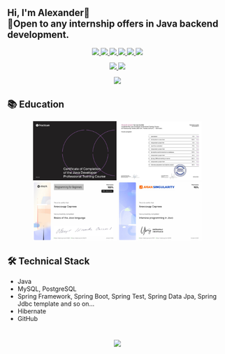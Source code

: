 ## Hi, I'm Alexander👋<br>💼Open to any internship offers in Java backend development.

<p align='center'>
   <a href="https://www.linkedin.com/in/sergeev-alexander/">
       <img src="https://img.shields.io/badge/linkedin-%230077B5.svg?&style=for-the-badge&logo=linkedin&logoColor=white"/>
   </a>
   <a href="https://t.me/joinchat/@alexandr_sergeev">
       <img src="https://img.shields.io/badge/Telegram-2CA5E0?style=for-the-badge&logo=telegram&logoColor=white"/>
   </a>
   <a href="https://wa.me/79164220703">
      <img src="https://img.shields.io/badge/WhatsApp-25D366?style=for-the-badge&logo=WhatsApp&logoColor=white"/>
   </a>
   <a href="mailto:a79164220703@gmail.com">
      <img src="https://img.shields.io/badge/Gmail-D14836?style=for-the-badge&logo=gmail&logoColor=white"/>
   </a>
   <a href="https://instagram.com/alexander._.sergeev">
      <img src="https://img.shields.io/badge/Instagram-E4405F?style=for-the-badge&logo=instagram&logoColor=white"/>
   <a href="https://stepik.org/users/598949700/profile">
      <img
         height=28
         src="https://i.imgur.com/LQqo8y6.jpeg">
   </a>
</p>
     
<p align='center'>
   <a href="https://github-readme-stats.vercel.app/api?username=sergeev-alexander&show_icons=true&theme=radical&count_private=true">
      <img
         height=200
         src="https://github-readme-stats.vercel.app/api?username=sergeev-alexander&show_icons=true&theme=radical&count_private=true"
         />
   </a>
   <a href="https://leetcode.com/u/alexander_sergeev">
      <img
         height=200
         src="https://leetcard.jacoblin.cool/alexander_sergeev?ext=heatmap&theme=dark"
         />
   </a>
</p>

<p align='center'>
   <a href="https://www.codewars.com/users/alexander_sergeev">
      <img
         height=30
         src="https://www.codewars.com/users/alexander_sergeev/badges/small"
         />
   </a>
</p>

## 📚 Education
<p align='center'>
   <a>
      <img
         height=135
         src="https://github.com/sergeev-alexander/Certificates/blob/main/yandex-practicum-certificate-eng-images-0.jpg"
         />
   </a>

   <a>
      <img
         height=135
         src="https://github.com/sergeev-alexander/Certificates/blob/main/yandex-practicum-certificate-eng-02.jpg"
         />
   </a>

   <a>
      <img
         height=135
         src="https://github.com/sergeev-alexander/Certificates/blob/main/stepic-certificate-basics-of-the-java-language-eng.jpg"
         />
   </a>

   <a>
      <img
         height=135
         src="https://github.com/sergeev-alexander/Certificates/blob/main/stepik-certificate-jusan-singularity-eng.jpg"
         />
   </a>
</p>

## 🛠 Technical Stack
*   Java
*   MySQL, PostgreSQL
*   Spring Framework, Spring Boot, Spring Test, Spring Data Jpa, Spring Jdbc template and so on...
*   Hibernate
*   GitHub

<div align="center" style="margin: 40px 0">
   <a href="https://github.com/sergeev-alexander/github-profile-views-counter">
       <img width="175px" src="https://komarev.com/ghpvc/?username=sergeev-alexander&color=DE002D">
   </a>
</div>

